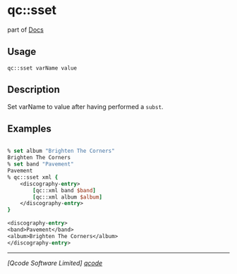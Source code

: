 qc::sset
========

part of [Docs](.)

Usage
-----
`
        qc::sset varName value
    `

Description
-----------
Set varName to value after having performed a <code>subst</code>.

Examples
--------
```tcl

% set album "Brighten The Corners"
Brighten The Corners
% set band "Pavement"
Pavement
% qc::sset xml {
    <discography-entry>
        [qc::xml band $band]
        [qc::xml album $album]
    </discography-entry>
}
    
<discography-entry>
<band>Pavement</band>
<album>Brighten The Corners</album>
</discography-entry>
```

----------------------------------
*[Qcode Software Limited] [qcode]*

[qcode]: http://www.qcode.co.uk "Qcode Software"